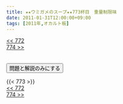 ```yaml
---
title: ★★ウミガメのスープ★★773杯目　重量制限味
date: 2011-01-31T12:00:00+09:00
tags: [2011年,オカルト板]
---
```

<div class="th_left"><a href="../772"><< 772</a></div>
<div class="th_right"><a href="../774">774 >></a></div>
<br><br>
<script src="../../js/cupsoup.js"></script>
<form>
<input type="button" value="問題と解説のみにする" onClick="toggleCupsoup()">
</form>
{{< 773 >}}
<div class="th_left"><a href="../772"><< 772</a></div>
<div class="th_right"><a href="../774">774 >></a></div>